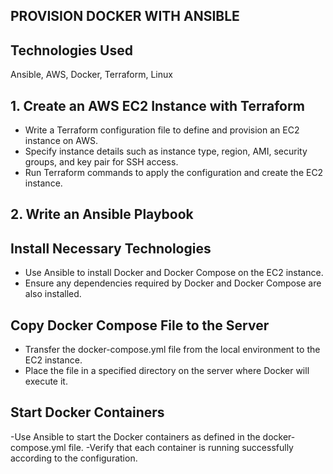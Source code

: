 
## PROVISION DOCKER WITH ANSIBLE

## Technologies Used
Ansible, AWS, Docker, Terraform, Linux

## 1. Create an AWS EC2 Instance with Terraform
  - Write a Terraform configuration file to define and provision an EC2 instance on AWS.
  - Specify instance details such as instance type, region, AMI, security groups, and key pair for SSH access.
  - Run Terraform commands to apply the configuration and create the EC2 instance.
## 2. Write an Ansible Playbook

  ## Install Necessary Technologies
  - Use Ansible to install Docker and Docker Compose on the EC2 instance.
  - Ensure any dependencies required by Docker and Docker Compose are also installed.
  
  ## Copy Docker Compose File to the Server
  - Transfer the docker-compose.yml file from the local environment to the EC2 instance.
  - Place the file in a specified directory on the server where Docker will execute it.

  ## Start Docker Containers
  -Use Ansible to start the Docker containers as defined in the docker-compose.yml file.
  -Verify that each container is running successfully according to the configuration.
